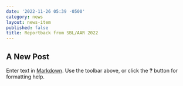 ```yaml
---
date: '2022-11-26 05:39 -0500'
category: news
layout: news-item
published: false
title: Reportback from SBL/AAR 2022
---
```

## A New Post

Enter text in [Markdown](http://daringfireball.net/projects/markdown/). Use the toolbar above, or click the **?** button for formatting help.
